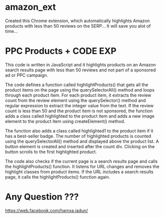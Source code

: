 # amazon_ext
Created this Chrome extension, which automatically highlights Amazon products with less than 50 reviews on the SERP... It will save you alot of time...

# PPC Products + CODE EXP
This code is written in JavaScript and it highlights products on an Amazon search results page with less than 50 reviews and not part of a sponsored ad or PPC campaign.

The code defines a function called highlightProducts() that gets all the product items on the page using the querySelectorAll() method and loops through each product item. For each product item, it extracts the review count from the review element using the querySelector() method and regular expression to extract the integer value from the text. If the review count is less than 50 and the product item is not sponsored, the function adds a class called highlighted to the product item and adds a new image element to the product item using createElement() method.

The function also adds a class called highlighted1 to the product item if it has a best-seller badge. The number of highlighted products is counted using the querySelectorAll() method and displayed above the product list. A button element is created and inserted after the count div. Clicking on the button scrolls to the first highlighted product.

The code also checks if the current page is a search results page and calls the highlightProducts() function. It listens for URL changes and removes the highlight classes from product items. If the URL includes a search results page, it calls the highlightProducts() function again.

# Any Question ???
https://web.facebook.com/hamxa.jadun/

